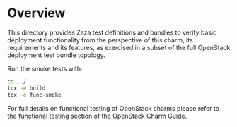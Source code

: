 # Overview

This directory provides Zaza test definitions and bundles to verify basic
deployment functionality from the perspective of this charm, its requirements
and its features, as exercised in a subset of the full OpenStack deployment
test bundle topology.

Run the smoke tests with:

```bash
cd ../
tox -e build
tox -e func-smoke
```

For full details on functional testing of OpenStack charms please refer to
the [functional testing](https://docs.openstack.org/charm-guide/latest/reference/testing.html#functional-testing)
section of the OpenStack Charm Guide.
